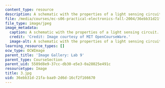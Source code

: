 ```yaml
---
content_type: resource
description: A schematic with the properties of a light sensing circuit.
file: /media/courses/ec-s06-practical-electronics-fall-2004/36ebb31d21fabaa92d6d16cf2f166670_3.jpg
file_type: image/jpeg
image_metadata:
  caption: A schematic with the properties of a light sensing circuit.
  credit: 'Credit: Image courtesy of MIT OpenCourseWare.'
  image-alt: A schematic with the properties of a light sensing circuit.
learning_resource_types: []
ocw_type: OCWImage
parent_title: 'Image Gallery: Lab 9'
parent_type: CourseSection
parent_uid: 5589d8e9-37cc-db30-e5e3-0a28025e491c
resourcetype: Image
title: 3.jpg
uid: 36ebb31d-21fa-baa9-2d6d-16cf2f166670
---
```

